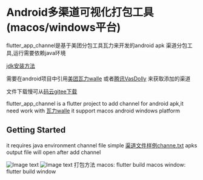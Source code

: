 # Android多渠道可视化打包工具(macos/windows平台)

 flutter_app_channel是基于美团分包工具瓦力来开发的android apk 渠道分包工具,运行需要依赖java环境
 
 [jdk安装方法](https://www.oracle.com/java/technologies/javase-jdk16-downloads.html)
 
 需要在android项目中引用[美团瓦力walle](https://github.com/Meituan-Dianping/walle) 或者[腾讯VasDolly](https://github.com/Tencent/VasDolly/blob/master/command/README.md) 来获取添加的渠道
 
 文件下载慢可从[码云gitee下载](https://gitee.com/ggggaaa/flutter_app_channel/releases)
 
 flutter_app_channel is a flutter project to add channel for android apk,it need work with  [瓦力walle](https://github.com/Meituan-Dianping/walle) 
 it support macos android windows platform

## Getting Started


it requires java environment
channel file simple [渠道文件样例channe.txt](./channel/channel.txt)
apks output file will open after add channel

![Image text](./images/image1.jpeg)
![Image text](./images/image2.jpeg)
打包方法
macos:
flutter build macos
window:
flutter build window